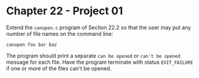 # Chapter 22 - Project 01

Extend the `canopen.c` program of Section 22.2 so that the user may put any number of file names on the command line:

```
canopen foo bar baz
```

The program should print a separate `can be opened` or `can't be opened` message for each file. Have the program terminate with status `EXIT_FAILURE` if one or more of the files can't be opened.
